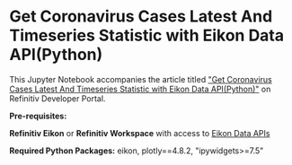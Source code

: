 # Get Coronavirus Cases Latest And Timeseries Statistic with Eikon Data API(Python)

This Jupyter Notebook accompanies the article titled ["Get Coronavirus Cases Latest And Timeseries Statistic with Eikon Data API(Python)"](https://developers.refinitiv.com/en/article-catalog/article/get-coronavirus-cases-latest-and-timeseries-statistic-eikon-data-apipython) on Refinitiv Developer Portal.

**Pre-requisites:** 

**Refinitiv Eikon** or **Refinitiv Workspace** with access to [Eikon Data APIs](https://developers.refinitiv.com/eikon-data-apis)

**Required Python Packages:** eikon, plotly==4.8.2, "ipywidgets>=7.5"
